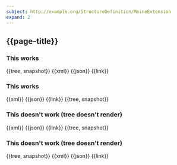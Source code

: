 ```yaml
---
subject: http://example.org/StructureDefinition/MeineExtension
expand: 2
---
```

## {{page-title}}

### This works

<tabs>
  <tab title="Tree">{{tree, snapshot}}</tab>
  <tab title="XML">{{xml}}</tab>
  <tab title="JSON">{{json}}</tab>
  <tab title="Link">{{link}}</tab> 
</tabs>

### This works

<tabs>
  <tab title="XML">{{xml}}</tab>
  <tab title="JSON">{{json}}</tab>
  <tab title="Link">{{link}}</tab> 
  <tab title="Tree", active="true">{{tree, snapshot}}</tab>
</tabs>

### This doesn't work (tree doesn't render)

<tabs>
  <tab title="XML">{{xml}}</tab>
  <tab title="JSON">{{json}}</tab>
  <tab title="Link">{{link}}</tab> 
  <tab title="Tree">{{tree, snapshot}}</tab>
</tabs>

### This doesn't work (tree doesn't render)

<tabs>
  <tab title="Tree">{{tree, snapshot}}</tab>
  <tab title="XML", active="true">{{xml}}</tab>
  <tab title="JSON">{{json}}</tab>
  <tab title="Link">{{link}}</tab> 
</tabs>

